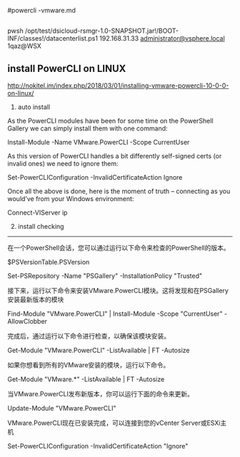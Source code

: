 #powercli -vmware.md


##
pwsh  /opt/test/dsicloud-rsmgr-1.0-SNAPSHOT.jar!/BOOT-INF/classes!/datacenterlist.ps1 192.168.31.33 administrator@vsphere.local 1qaz@WSX


## install PowerCLI on LINUX
http://nokitel.im/index.php/2018/03/01/installing-vmware-powercli-10-0-0-on-linux/

1. auto install

As the PowerCLI modules have been for some time on the PowerShell Gallery we can simply install them with one command:
 	
Install-Module -Name VMware.PowerCLI -Scope CurrentUser


As this version of PowerCLI handles a bit differently self-signed certs (or invalid ones) we need to ignore them:


Set-PowerCLIConfiguration -InvalidCertificateAction Ignore

Once all the above is done, here is the moment of truth – connecting as you would’ve from your Windows environment: 

Connect-VIServer ip

2. install checking
---
在一个PowerShell会话，您可以通过运行以下命令来检查的PowerShell的版本。

$PSVersionTable.PSVersion

Set-PSRepository -Name "PSGallery" -InstallationPolicy "Trusted"

接下来，运行以下命令来安装VMware.PowerCLI模块。这将发现和在PSGallery安装最新版本的模块

Find-Module "VMware.PowerCLI" | Install-Module -Scope "CurrentUser" -AllowClobber

完成后，通过运行以下命令进行检查，以确保该模块安装。

Get-Module "VMware.PowerCLI" -ListAvailable | FT -Autosize

如果你想看到所有的VMware安装的模块，运行以下命令。

Get-Module "VMware.*" -ListAvailable | FT -Autosize


当VMware.PowerCLI发布新版本，你可以运行下面的命令来更新。

Update-Module "VMware.PowerCLI"

VMware.PowerCLI现在已安装完成，可以连接到您的vCenter Server或ESXi主机

Set-PowerCLIConfiguration -InvalidCertificateAction "Ignore"


